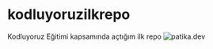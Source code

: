 # kodluyoruzilkrepo
Kodluyoruz Eğitimi kapsamında açtığım ilk repo
![patika.dev](https://global-uploads.webflow.com/6097e0eca1e87557da031fef/609859a191abe5d64b17fed3_Patika%20logo.png)